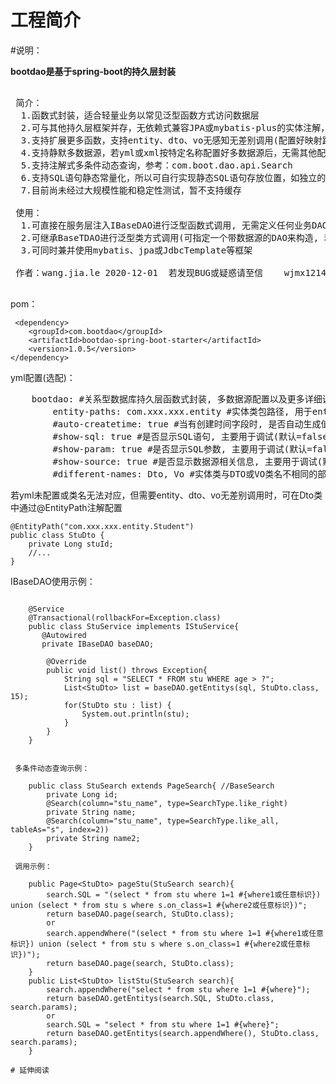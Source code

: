 # 工程简介
#说明：


 <b>bootdao是基于spring-boot的持久层封装</b>

<pre>

 简介：
  1.函数式封装，适合轻量业务以常见泛型函数方式访问数据层
  2.可与其他持久层框架并存，无依赖式兼容JPA或mybatis-plus的实体注解，也可使用EntityTable注解，仅依赖spring-boot基础包
  3.支持扩展更多函数，支持entity、dto、vo无感知无差别调用(配置好映射路径即可)
  4.支持静默多数据源，若yml或xml按特定名称配置好多数据源后，无需其他配置即可使用多数据源
  5.支持注解式多条件动态查询，参考：com.boot.dao.api.Search
  6.支持SQL语句静态常量化，所以可自行实现静态SQL语句存放位置，如独立的xxx.dao文件，或可在Service层实现一个接口，用来配置SQL常量
  7.目前尚未经过大规模性能和稳定性测试，暂不支持缓存

 使用：
  1.可直接在服务层注入IBaseDAO进行泛型函数式调用, 无需定义任何业务DAO
  2.可继承BaseTDAO<Entity>进行泛型类方式调用(可指定一个带数据源的DAO来构造, 若未指定则默认为BaseDAO)
  3.可同时兼并使用mybatis、jpa或JdbcTemplate等框架

 作者：wang.jia.le	2020-12-01	若发现BUG或疑惑请至信	wjmx1214@sina.com

</pre>

 pom：
 
	 <dependency>
        <groupId>com.bootdao</groupId>
        <artifactId>bootdao-spring-boot-starter</artifactId>
        <version>1.0.5</version>
    </dependency>

 yml配置(选配)：
<pre>
	bootdao: #关系型数据库持久层函数式封装, 多数据源配置以及更多详细说明请参考IBaseReadme.class
	    entity-paths: com.xxx.xxx.entity #实体类包路径, 用于entity、dto、vo无差别调用(可指定多个包路径用逗号分隔; 也可不配置, 由@EntityPath注解到Dto上)
	    #auto-createtime: true #当有创建时间字段时, 是否自动生成值(默认false)(根据名称createTime或createDate推理)(mysql5.x无法同时创建时间和更新时间自动配置, mysql8.x无问题)
	    #show-sql: true #是否显示SQL语句, 主要用于调试(默认=false)
	    #show-param: true #是否显示SQL参数, 主要用于调试(默认=false)
	    #show-source: true #是否显示数据源相关信息, 主要用于调试(默认=false)
	    #different-names: Dto, Vo #实体类与DTO或VO类名不相同的部分, 用于entity、dto、vo无差别调用, 可直接将其作为参数类型(可指定多个名称, 默认Dto,Vo)
</pre>

 若yml未配置或类名无法对应，但需要entity、dto、vo无差别调用时，可在Dto类中通过@EntityPath注解配置
 
	@EntityPath("com.xxx.xxx.entity.Student")
	public class StuDto {
		private Long stuId;
		//...
	}

 IBaseDAO使用示例：
```

	@Service
	@Transactional(rollbackFor=Exception.class)
	public class StuService implements IStuService{
	   @Autowired
	   private IBaseDAO baseDAO;
	   
		@Override
		public void list() throws Exception{
			String sql = "SELECT * FROM stu WHERE age > ?";
			List<StuDto> list = baseDAO.getEntitys(sql, StuDto.class, 15);
	        for(StuDto stu : list) {
	            System.out.println(stu);
	        }
		}
	}
	

 多条件动态查询示例：

	public class StuSearch extends PageSearch{ //BaseSearch
		private Long id;
		@Search(column="stu_name", type=SearchType.like_right)
		private String name;
		@Search(column="stu_name", type=SearchType.like_all, tableAs="s", index=2))
		private String name2;
	}

 调用示例：

	public Page<StuDto> pageStu(StuSearch search){
		search.SQL = "(select * from stu where 1=1 #{where1或任意标识}) union (select * from stu s where s.on_class=1 #{where2或任意标识})";
		return baseDAO.page(search, StuDto.class);
		or
		search.appendWhere("(select * from stu where 1=1 #{where1或任意标识}) union (select * from stu s where s.on_class=1 #{where2或任意标识})");
		return baseDAO.page(search, StuDto.class);
	}
	public List<StuDto> listStu(StuSearch search){
		search.appendWhere("select * from stu where 1=1 #{where}");
		return baseDAO.getEntitys(search.SQL, StuDto.class, search.params);
		or
		search.SQL = "select * from stu where 1=1 #{where}";
		return baseDAO.getEntitys(search.appendWhere(), StuDto.class, search.params);
	}

# 延伸阅读

